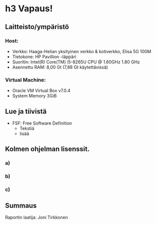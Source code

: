 
# h3 Vapaus!

## Laitteisto/ympäristö

### Host:
  - Verkko: Haaga-Helian yksityinen verkko & kotiverkko, Elisa 5G 100M
  - Tietokone: HP Pavillion -läppäri
  - Suoritin: Intel(R) Core(TM) i5-8265U CPU @ 1.60GHz   1.80 GHz
  - Asennettu RAM: 8,00 Gt (7,88 Gt käytettävissä)

### Virtual Machine:
  - Oracle VM Virtual Box v7.0.4
  - System Memory 3GiB


## Lue ja tiivistä
  - FSF: Free Software Definition
    - Tekstiä
    - lisää

## Kolmen ohjelman lisenssit.

### a)


### b)

### c)

## Summaus



Raportin laatija: Joni Tirkkonen
